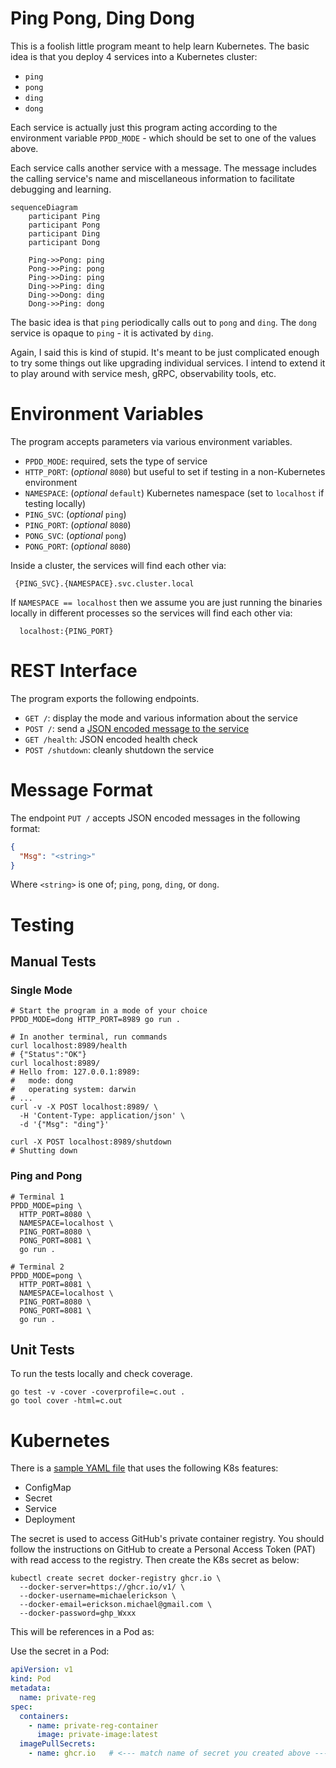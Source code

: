 # Ping Pong, Ding Dong

This is a foolish little program meant to help learn Kubernetes. The basic
idea is that you deploy 4 services into a Kubernetes cluster:

- `ping`
- `pong`
- `ding`
- `dong`

Each service is actually just this program acting according to the environment
variable `PPDD_MODE` - which should be set to one of the values above.

Each service calls another service with a message. The message includes the
calling service's name and miscellaneous information to facilitate debugging
and learning.

```mermaid
sequenceDiagram
    participant Ping
    participant Pong
    participant Ding
    participant Dong
    
    Ping->>Pong: ping
    Pong->>Ping: pong
    Ping->>Ding: ping
    Ding->>Ping: ding
    Ding->>Dong: ding
    Dong->>Ping: dong
```

The basic idea is that `ping` periodically calls out to `pong` and `ding`.
The `dong` service is opaque to `ping` - it is activated by `ding`.

Again, I said this is kind of stupid. It's meant to be just complicated enough 
to try some things out like upgrading individual services. I intend to extend
it to play around with service mesh, gRPC, observability tools, etc.

# Environment Variables

The program accepts parameters via various environment variables.

- `PPDD_MODE`: required, sets the type of service
- `HTTP_PORT`: (_optional_ `8080`) but useful to set if testing in a
   non-Kubernetes environment
- `NAMESPACE`: (_optional_ `default`) Kubernetes namespace (set to `localhost`
   if testing locally)
- `PING_SVC`: (_optional_ `ping`)
- `PING_PORT`: (_optional_ `8080`)
- `PONG_SVC`: (_optional_ `pong`)
- `PONG_PORT`: (_optional_ `8080`)

Inside a cluster, the services will find each other via:

```text
 {PING_SVC}.{NAMESPACE}.svc.cluster.local
```

If `NAMESPACE == localhost` then we assume you are just running the binaries
locally in different processes so the services will find each other via:

```text
  localhost:{PING_PORT}
```

# REST Interface

The program exports the following endpoints.

- `GET /`: display the mode and various information about the service
- `POST /`: send a [JSON encoded message to the service](#message-format) 
- `GET /health`: JSON encoded health check
- `POST /shutdown`: cleanly shutdown the service

# Message Format

The endpoint `PUT /` accepts JSON encoded messages in the following format:

```json
{
  "Msg": "<string>"
}
```

Where `<string>` is one of; `ping`, `pong`, `ding`, or `dong`.

# Testing

## Manual Tests

### Single Mode
```shell
# Start the program in a mode of your choice
PPDD_MODE=dong HTTP_PORT=8989 go run .

# In another terminal, run commands
curl localhost:8989/health
# {"Status":"OK"}
curl localhost:8989/
# Hello from: 127.0.0.1:8989:
#   mode: dong
#   operating system: darwin
# ...
curl -v -X POST localhost:8989/ \
  -H 'Content-Type: application/json' \
  -d '{"Msg": "ding"}'

curl -X POST localhost:8989/shutdown
# Shutting down
```

### Ping and Pong

```shell
# Terminal 1
PPDD_MODE=ping \
  HTTP_PORT=8080 \
  NAMESPACE=localhost \
  PING_PORT=8080 \
  PONG_PORT=8081 \
  go run .

# Terminal 2
PPDD_MODE=pong \
  HTTP_PORT=8081 \
  NAMESPACE=localhost \
  PING_PORT=8080 \
  PONG_PORT=8081 \
  go run .
```

## Unit Tests
To run the tests locally and check coverage.

```shell
go test -v -cover -coverprofile=c.out .
go tool cover -html=c.out

```


# Kubernetes

There is a [sample YAML file](./k8s/ppdd.yml) that uses the following K8s
features:

- ConfigMap
- Secret
- Service
- Deployment

The secret is used to access GitHub's private container registry. You should
follow the instructions on GitHub to create a Personal Access Token (PAT) with
read access to the registry. Then create the K8s secret as below:

```shell
kubectl create secret docker-registry ghcr.io \
  --docker-server=https://ghcr.io/v1/ \
  --docker-username=michaelerickson \
  --docker-email=erickson.michael@gmail.com \
  --docker-password=ghp_Wxxx
```

This will be references in a Pod as:

Use the secret in a Pod:

```yaml
apiVersion: v1
kind: Pod
metadata:
  name: private-reg
spec:
  containers:
    - name: private-reg-container
      image: private-image:latest
  imagePullSecrets:
    - name: ghcr.io   # <--- match name of secret you created above ---
```
